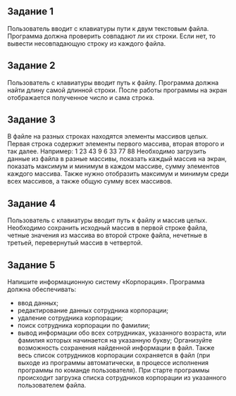## Задание 1
Пользователь вводит с клавиатуры пути к двум текстовым файла. Программа должна проверить совпадают
ли их строки. Если нет, то вывести несовпадающую строку
из каждого файла.

## Задание 2
Пользователь с клавиатуры вводит путь к файлу. Программа должна найти длину самой длинной строки. После
работы программы на экран отображается полученное
число и сама строка.

## Задание 3
В файле на разных строках находятся элементы массивов целых. Первая строка содержит элементы первого
массива, вторая второго и так далее. Например:
1 23 43 9
6 33 77 88
Необходимо загрузить данные из файла в разные массивы, показать каждый массив на экран, показать максимум
и минимум в каждом массиве, сумму элементов каждого
массива. Также нужно отобразить максимум и минимум
среди всех массивов, а также общую сумму всех массивов.

## Задание 4
Пользователь с клавиатуры вводит путь к файлу и массив целых. Необходимо сохранить исходный массив в первой строке файла, четные значения из массива во второй
строке файла, нечетные в третьей, перевернутый массив
в четвертой.

## Задание 5
Напишите информационную систему «Корпорация».
Программа должна обеспечивать:
- ввод данных;
- редактирование данных сотрудника корпорации;
- удаление сотрудника корпорации;
- поиск сотрудника корпорации по фамилии;
- вывод информации обо всех сотрудниках, указанного
возраста, или фамилия которых начинается на указанную букву;
Организуйте возможность сохранения найденной
информации в файл.
Также весь список сотрудников корпорации сохраняется
в файл (при выходе из программы автоматически, в процессе исполнения программы по команде пользователя).
При старте программы происходит загрузка списка
сотрудников корпорации из указанного пользователем
файла.
